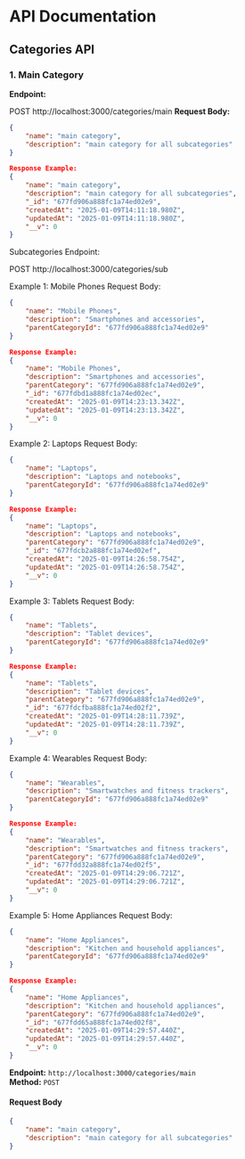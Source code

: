 # API Documentation

## Categories API

### 1. Main Category

**Endpoint:**

POST http://localhost:3000/categories/main
**Request Body:**
```json
{
    "name": "main category",
    "description": "main category for all subcategories"
}

Response Example:
{
    "name": "main category",
    "description": "main category for all subcategories",
    "_id": "677fd906a888fc1a74ed02e9",
    "createdAt": "2025-01-09T14:11:18.980Z",
    "updatedAt": "2025-01-09T14:11:18.980Z",
    "__v": 0
}
```

Subcategories
Endpoint:

POST http://localhost:3000/categories/sub

Example 1: Mobile Phones
Request Body:

```json
{
    "name": "Mobile Phones",
    "description": "Smartphones and accessories",
    "parentCategoryId": "677fd906a888fc1a74ed02e9"
}

Response Example:
{
    "name": "Mobile Phones",
    "description": "Smartphones and accessories",
    "parentCategory": "677fd906a888fc1a74ed02e9",
    "_id": "677fdbd1a888fc1a74ed02ec",
    "createdAt": "2025-01-09T14:23:13.342Z",
    "updatedAt": "2025-01-09T14:23:13.342Z",
    "__v": 0
}
```

Example 2: Laptops
Request Body:

```json
{
    "name": "Laptops",
    "description": "Laptops and notebooks",
    "parentCategoryId": "677fd906a888fc1a74ed02e9"
}

Response Example:
{
    "name": "Laptops",
    "description": "Laptops and notebooks",
    "parentCategory": "677fd906a888fc1a74ed02e9",
    "_id": "677fdcb2a888fc1a74ed02ef",
    "createdAt": "2025-01-09T14:26:58.754Z",
    "updatedAt": "2025-01-09T14:26:58.754Z",
    "__v": 0
}
```

Example 3: Tablets
Request Body:

```json
{
    "name": "Tablets",
    "description": "Tablet devices",
    "parentCategoryId": "677fd906a888fc1a74ed02e9"
}

Response Example:
{
    "name": "Tablets",
    "description": "Tablet devices",
    "parentCategory": "677fd906a888fc1a74ed02e9",
    "_id": "677fdcfba888fc1a74ed02f2",
    "createdAt": "2025-01-09T14:28:11.739Z",
    "updatedAt": "2025-01-09T14:28:11.739Z",
    "__v": 0
}
```

Example 4: Wearables
Request Body:

```json
{
    "name": "Wearables",
    "description": "Smartwatches and fitness trackers",
    "parentCategoryId": "677fd906a888fc1a74ed02e9"
}

Response Example:
{
    "name": "Wearables",
    "description": "Smartwatches and fitness trackers",
    "parentCategory": "677fd906a888fc1a74ed02e9",
    "_id": "677fdd32a888fc1a74ed02f5",
    "createdAt": "2025-01-09T14:29:06.721Z",
    "updatedAt": "2025-01-09T14:29:06.721Z",
    "__v": 0
}
```

Example 5: Home Appliances
Request Body:

```json
{
    "name": "Home Appliances",
    "description": "Kitchen and household appliances",
    "parentCategoryId": "677fd906a888fc1a74ed02e9"
}

Response Example:
{
    "name": "Home Appliances",
    "description": "Kitchen and household appliances",
    "parentCategory": "677fd906a888fc1a74ed02e9",
    "_id": "677fdd65a888fc1a74ed02f8",
    "createdAt": "2025-01-09T14:29:57.440Z",
    "updatedAt": "2025-01-09T14:29:57.440Z",
    "__v": 0
}
```

**Endpoint:** `http://localhost:3000/categories/main`  
**Method:** `POST`

#### Request Body
```json
{
    "name": "main category",
    "description": "main category for all subcategories"
}

